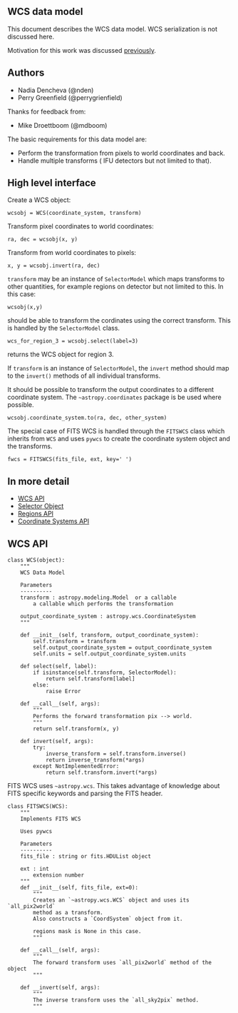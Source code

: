 WCS data model
--------------

This document describes the WCS data model. WCS serialization is not discussed here.

Motivation for this work was discussed [previously](https://mail.google.com/mail/u/1/?ui=2&shva=1#search/perrygreenfield/13efbb0f6b4b3932).

Authors
-------
* Nadia Dencheva (@nden)
* Perry Greenfield (@perrygrienfield)

Thanks for feedback from:

* Mike Droettboom (@mdboom)

The basic requirements for this data model are:

* Perform the transformation from pixels to world coordinates and back.
* Handle multiple transforms ( IFU detectors but not limited to that).

High level  interface
---------------------

Create a WCS object:

    wcsobj = WCS(coordinate_system, transform)

Transform pixel coordinates to world coordinates:

    ra, dec = wcsobj(x, y)

Transform from world coordinates to pixels:

    x, y = wcsobj.invert(ra, dec)

`transform` may be an instance of `SelectorModel` which maps transforms to other quantities,
for example regions on detector but not limited to this. In this case:

    wcsobj(x,y)

should be able to transform the cordinates using the correct transform.
This is handled by the `SelectorModel` class.

    wcs_for_region_3 = wcsobj.select(label=3)

returns the WCS object for region 3.

If `transform` is an instance of `SelectorModel`, the `invert` method should map to the `invert()`
methods of all individual transforms.

It should be possible to transform the output coordinates to a different coordinate system. The `~astropy.coordinates` package
is be used where possible.

    wcsobj.coordinate_system.to(ra, dec, other_system)

The special case of FITS WCS is handled through the `FITSWCS` class which inherits from `WCS`
and uses `pywcs`  to create the coordinate system object and the transforms.

    fwcs = FITSWCS(fits_file, ext, key=' ')

In more detail
--------------

* [WCS API](https://github.com/nden/astropy-api/blob/generalized_wcs/generalized_wcs/wcs_api.md#wcs-api)
* [Selector Object](https://github.com/nden/astropy-api/blob/generalized_wcs/generalized_wcs/selector.md)
* [Regions API](https://github.com/nden/astropy-api/blob/generalized_wcs/generalized_wcs/region_api.md)
* [Coordinate Systems API](https://github.com/nden/astropy-api/blob/generalized_wcs/generalized_wcs/coordinate_systems_api.md)

WCS API
-------

    class WCS(object):
        """
        WCS Data Model

        Parameters
        ----------
        transform : astropy.modeling.Model  or a callable
            a callable which performs the transformation

        output_coordinate_system : astropy.wcs.CoordinateSystem
        """

        def __init__(self, transform, output_coordinate_system):
            self.transform = transform
            self.output_coordinate_system = output_coordinate_system
            self.units = self.output_coordinate_system.units

        def select(self, label):
            if isinstance(self.transform, SelectorModel):
                return self.transform[label]
            else:
                raise Error

        def __call__(self, args):
            """
            Performs the forward transformation pix --> world.
            """
            return self.transform(x, y)

        def invert(self, args):
            try:
                inverse_transform = self.transform.inverse()
                return inverse_transform(*args)
            except NotImplementedError:
                return self.transform.invert(*args)

FITS WCS uses `~astropy.wcs`. This takes advantage of knowledge about FITS
specific keywords and parsing the FITS header.

    class FITSWCS(WCS):
        """
        Implements FITS WCS

        Uses pywcs

        Parameters
        ----------
        fits_file : string or fits.HDUList object

        ext : int
            extension number
        """
        def __init__(self, fits_file, ext=0):
            """
            Creates an `~astropy.wcs.WCS` object and uses its `all_pix2world`
            method as a transform.
            Also constructs a `CoordSystem` object from it.

            regions mask is None in this case.
            """

        def __call__(self, args):
            """
            The forward transform uses `all_pix2world` method of the object
            """

        def __invert(self, args):
            """
            The inverse transform uses the `all_sky2pix` method.
            """


